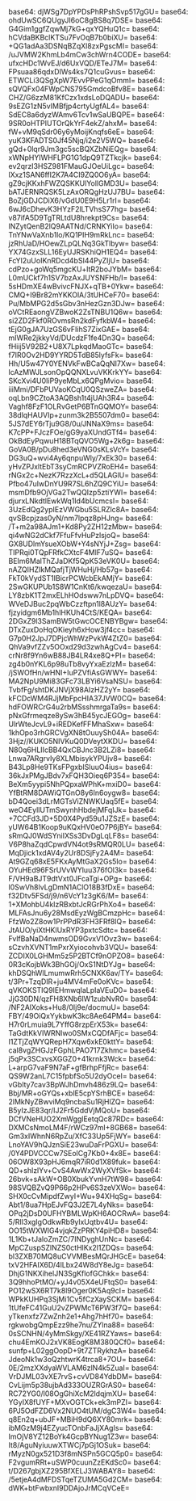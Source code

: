 base64: djWSg7DpYPDsPhRPshSvp517gGU=
base64: ohdUwSC6QUgyJI6oC8gBS8q7DSE=
base64: G4Gim1ggfZqwMj7kG+qxYQHuQ1c=
base64: hCVdaBKBclKTSu7FvOqB7b0biXU=
base64: +QG1adAa3DSNqBZqXl8zxPgscMI=
base64: /uJVMW2KhmLb4mCw3chWrn4CODE=
base64: ufxcHDc1WvEJ/d6UxVQD/ETeJ7M=
base64: FPsuaa86qdxDIWs4ks7Q1cuGvus=
base64: ETWCLi3QSgXpW7EvvPPeG1qOmmI=
base64: sQVQFx04FWpCNS795GmdcoBfv8E=
base64: CHZ/G6zzM81KfCzx1xdsLoDQADU=
base64: 9sEZG1zN5vIMBfjp4crtyUgfAL4=
base64: SdEC8a6dyzWAmv6Tcv1wSaUBQPE=
base64: 9SR0oHTPIUTOrQkYrF4ekZ/ahxM=
base64: fW+vM9qSdr06y6yMoijKnqfs6eE=
base64: yuK3KFADTS0Jf45Njq/i2e2V5WQ=
base64: gQd+0lqr9Jm3gc5scBQXZbNiEQg=
base64: xWNpHYIWHFLPG1G1dpQ9TZTkcjk=
base64: ev2qrzI3HSZ981FMauGJOeUiLgc=
base64: lXxz1SAN6ffI2K7A4CI9ZQ0O6yA=
base64: gZ9cjKKxhFWZQSKKUlYollGMD3U=
base64: bATJERNRQSK5LzAxORQgHzUJ7BU=
base64: BoZjGDJCDiX6/vGdU0E9H5Lr1rI=
base64: 6wJ6cDhevK3HYzF2lLTVhsS77hg=
base64: v87ifA5D9TgTRLtdU8hrekpt9Cs=
base64: lNZytQenB2lQ9AATNd/CRNKYiIo=
base64: TnYNwVaXnb1lo/KQ1PIH9mRkLnc=
base64: jzRhUaD/HOewZLpQLNq3GkTlbyw=
base64: YX74GzxSLL16EyUJRSKhiQH1EQ4=
base64: FcYI2uUoIKnRDcd4bSI44PyZIjU=
base64: cdPzo+goWq5mgcKU+ltR2boJYbM=
base64: L0mUCkf7h1SV7bzAxJUYSNFHb/I=
base64: 5sHDmXE4wBvivcFNJX+qTB+0Ykw=
base64: CMQ+I9Br82mYKKOlA/3tUHCeF70=
base64: Pu/MbMPG2d5sGbv3nHezGzn3DJw=
base64: oVCtREaongVZBwoK2ZsTNBU1Q6w=
base64: si2ZD2Fkf0ROvmsRn2kdFyfkbW4=
base64: tEjG0gJA7UzGS6vFIihS7ZixGAE=
base64: mIWRe2jkkyVd/DUcdzF1fe4Dn3Q=
base64: fHiij5V92B2+U8X7LpkqdMaoGTc=
base64: f7IR0Ov2HD9YYRD5TdB85lyfsFk=
base64: Hh/U5w47Y0YENVkFwBCaQqNI7Xw=
base64: lcAzMWJLsonOpQQNXLvuVKKrkYY=
base64: SKcXvi4U0IiP9yeMbLx6QPgMvio=
base64: iiiMmi/DFbPUVaoKCqU0QSzweZA=
base64: oqLbn9CZtoA3AQBsh1t4jUAh3R4=
base64: Vaghf8FzF1OLRvGetP6BTnGQMOY=
base64: 38dlqHAUVIp+zunm3k2B5507dm0=
base64: 5JS7dEY6rTju9G8/0u/JNNaX9ms=
base64: K7cPP+FJczFOe/gG9yaXUndGTf4=
base64: OkBdEyPqwuH18BTqQVO5Wg+2k6g=
base64: GoVA0B/pDu8hed3eVNG0sKLsVcY=
base64: DG3uQ+wvi4Ay6qnpuWly/7xEk30=
base64: yHvZPJxltEbT3syCmRCPVZRoEH4=
base64: rNGx2c+NezK7RzzXcL+d5QLAGlU=
base64: Pfbo47uIwDnYU9R7SL6hZQ9CYiU=
base64: msmDfb9OjVGa2TwQQIzp5ztiYWI=
base64: djurxLNkdtlEwkWq1Id4bUcmcsI=
base64: 3UzEdQg2ypIEzVWGbu5SLRZlc8A=
base64: qvSBcpjzas0yN/nm7lpqz8pHJng=
base64: /T+m2a98AJm1+Kd8Py2ZH12zMbw=
base64: qi4wNG2dCkf7FfuFfvHuPzlsjoQ=
base64: GX8UDlmYsueXObW+Y4sNYjJ+Zsg=
base64: TIPRqi0TQpFRfkCXtcF4MlF7uSQ=
base64: BEIm6MalThZJaDKf5QpK53eVK0U=
base64: nAZQIHZIkMQafjTjWHuHj/Hb57g=
base64: FkT0kVydST1IBicrPCWcbEkAMjY=
base64: 2SwGKUPUb1S8W1CnKt6/kwqezaU=
base64: LY8zbK1T2mxELhHOdsww7nLpDVQ=
base64: WVeDJBuc2pqWbCzzftpn1l8AUzY=
base64: fjzyidgm6Mb1hlHKUh4CtS/KEQA=
base64: 2DGxZ9l3SamBW5tGwcOCENBYBgw=
base64: DTxZuxDoHqOKieyh6xHow3jf4cc=
base64: G7p0H2JpJ7DPjcWhWzPvkW4ZtZ0=
base64: QhVa9vfZZv5OOxd29d3zwhAgCv4=
base64: crNr8f9Yn6wB88JB4LR4xe8Q+PI=
base64: zg4b0nYKL6p98uTb8vyYxaEzlzM=
base64: /jSWOfHn/wHNI+IuPZVfiAsGWWY=
base64: MA2NpU9Mi83GFc73LBYi6VsaNSU=
base64: TvbfFg/shtDKJNVjX98AIzHZ2yY=
base64: kFCDcWM4RJjMbFpcHIA37JVW0CQ=
base64: hdFOWRCrG4u2rbMSsshmrgaTa9s=
base64: pNxGfrmeqze8ySw3hB45ycJEGOg=
base64: UlrWteJcvL9+iREDKefFFMhaSxw=
base64: 1khOpo3rhGRCVgXN8tOuuySh04A=
base64: 3Hjz//KUKO5NIVKuQ0DVeytXKDU=
base64: N80q6HLIIcBB4QxCBJnc3B2LZi8=
base64: Lnwa7ARgrvIy8XLMbisykYPUjv8=
base64: B43Lp8He9TKsFPgxbISluuO4ius=
base64: 36kJxPMgJBdv7xFQH3Oieq6P354=
base64: BeXm5yypi5NhPQpxaWPhK+mxiD0=
base64: YfBtRM8DAWiQTGnO8y6In6oygw8=
base64: bD4Qoei3dLrMGTsViZNWKUaq5fE=
base64: weO4EyllUTmSwynhHbdejMFqIJk=
base64: +7CCFd3JD+5D0X4Pyd59u1JZSzE=
base64: yUW64B1Koop9uKQxHV0eO7P6jBY=
base64: sRmQJ0WdSYniIXSs3DvDgLqLF8s=
base64: V6P8haZqdCpwdVN4ot9sRMQR0LU=
base64: MqDjick1xdAV4y2Ur8DSjFy2A4M=
base64: At9GZq68xE5FKxAyMtGaX2Gs5Io=
base64: OYuHEd96FSrUVvWYluu376fOl3k=
base64: F/VH9aBJT9dtVxt0JFcaTgi+OPg=
base64: l0SwVh8lvLgDmN1AClO18B3fDxE=
base64: f32Dtv5FSd/j9/n6VcY1z3gK6/M=
base64: 1+XMohbU4kIzRBxbtJcRGrPhXo4=
base64: MLFAsJnu6y28MsdEyzWgBCmzpHc=
base64: FfzWo2Z8ow1PrPPdR3FH3FRf8lQ=
base64: JtAUO/yiXtHKlUxRYP3pxtcSdtc=
base64: FvlfBaNaD4nwmsOD9GvxV1Ovz3w=
base64: sCzvhXVNT1mPxrXyiocohvb3VQU=
base64: ZCDIX0LGHMm5z5P2BTCf9nOPZO8=
base64: 0R3cKojbWk3BhGOj/OxS1NtDYJg=
base64: khDSQhWlLmumwRrh5CNXK6av/TY=
base64: t/3Pr+TzqDIR+ju4MV4mFe0oKVc=
base64: qVKOKSTIQ9lEHmwqIaLpIaVEuD0=
base64: JjG30DN/qzFH8XNb6lW1zubNvR0=
base64: /NF2AlXoks+Hu8/0Ij9e/docmuU=
base64: FBY/49OiQxYykbwK3kc8Ae64PM4=
base64: H7r0rLmuia9L7YffG8rzpErX53k=
base64: TaGdtKkVIWRNlwo0SMxCQDfAFjc=
base64: I1ZTjZqWYQRepH7Xqw6xkE0kttY=
base64: cal8vgZHGJzFGphLPAO717Zkhmc=
base64: j5qPx3SCxvsXGGZ0+41krnk3Wck=
base64: L+arpG7vaF9N7aF+gfBrhpFfjRc=
base64: QS9W2anL7C15fpbfSo5U2dyOceI=
base64: vGblty7cav3BpWJhDmvh486z9LQ=
base64: Bbj/MR+oGYQs+xblE5cpYSrhBCE=
base64: 2lMkNyZBwviMq9ncbaSu1RjHlZQ=
base64: B5yIzJE83qr/IJ2Fr5GddVjMQoU=
base64: DCfVNeHUO2XmWgglEetqQc87RDc=
base64: DXMCsNmoLM4F/rWCz97mI+8GB68=
base64: Gm3xIWhnN6RpZu/XfC33Up5FjWY=
base64: LnoYAV9hQJznSiE23wuDaFrPGXU=
base64: /0Y4PDVCCCw7SEolCg7Kb0+4x8E=
base64: 06OW8X93pHJ6mqR7iR0d1X89fuk=
base64: QD+shlzlYv+CvS4AwWx2WyXVfSk=
base64: 26bvk+sAkW+OB0XbukYvnH7tW98=
base64: 98SVQBZvQ9P66p2HPv6S3zeVXWo=
base64: SHX0cCvMipdfZwyI+Wu+94XHqSg=
base64: Abt1/8ua7HpEJvFQ3J2E7L4yNks=
base64: OPq2jDsD0UFHYBMLWpKH6AOCRwA=
base64: 5/RIl3xgIgOdkwRb9ylxUqtbv4U=
base64: OO15tWXWIG4vjqkZzPRKY4piHD8=
base64: 1L1Kb+tJaloZmZC/7INDyghUnNc=
base64: MpCZuspSZlNZS0ctHlKx2l1ZDQs=
base64: bl3ZXB70MQ8uCVVMBesMQrJHGcE=
base64: txV2HFAIX6D/4lLbx24W8dY8eJg=
base64: DhjG1NKXihelJN3SgKflofGChkk=
base64: 3Q9hhoPtMO/+yJ4v05X4eUFtqS0=
base64: PO12wSX6RT7k8l9Oger0K5Aq9cI=
base64: WPkKUHPq3SjMi1Cv5fCzXaySCKM=
base64: 1tUfeFC41GuU2vZPWMcT6PW3f7Q=
base64: yTkenxfz7ZwZnh2e1+Ahg7hHf70=
base64: rgkwobgQmpEzz9he7nu/ZYlna88=
base64: 0sSCNHN/4yMmSkgy/XE41RZYaws=
base64: chu4EmKOJ2xVK8EogK8M380QCf0=
base64: sunfp+L02ggOopD+9t7ZTRykhzA=
base64: JdeoNk1w3oQzhtwrK4trca8+7OU=
base64: 0E/2mzXXdyaWVLAM6zlN4k5ZuaI=
base64: VrDJML03vXE7rvS+cvVD84YdbDM=
base64: CvLijm5p38ujbAd333OUZRGrAS0=
base64: RC72YG0/l08OgGhiXcM2ldqjmXU=
base64: YGyIX8fUYF+MXvOGTCk+ek3mPZI=
base64: 6PJ5OdFZD6Vx2NUO4tUM/dgC3W4=
base64: q8En2q+ubJF+MBiH9dQ6XY80mrk=
base64: ibMGzM9j4EZyucTOnbFaJjXAgIs=
base64: ImOjV8YZ12BoYk4GcpBYNug1Z3w=
base64: It8/AguNyiuuwXTWCj7pGj1OSuk=
base64: rMyzN0gx521D3f8mNSPn5GCQ5p0=
base64: F2vgumRRt+uSWP0cuunZzEKdSc0=
base64: t/D267gbjXZ295BfXELJ3WABAY8=
base64: /5etjeA4dMFDSTqeTZUMA5Gd2CM=
base64: dWK+btFwbxnI9DDAjoJrMCqVCeE=
